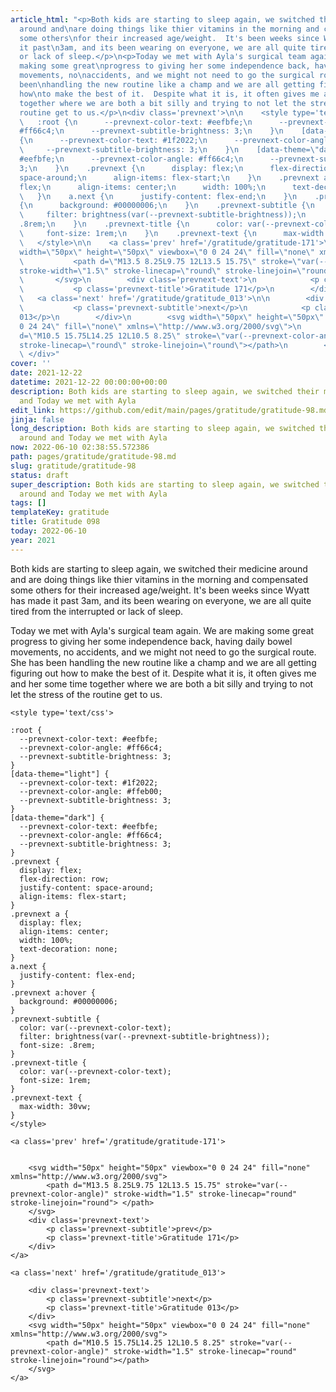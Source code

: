 ```yaml
---
article_html: "<p>Both kids are starting to sleep again, we switched their medicine
  around and\nare doing things like thier vitamins in the morning and compensated
  some others\nfor their increased age/weight.  It's been weeks since Wyatt has made
  it past\n3am, and its been wearing on everyone, we are all quite tired from the\ninterrupted
  or lack of sleep.</p>\n<p>Today we met with Ayla's surgical team again.  We are
  making some great\nprogress to giving her some independence back, having daily bowel
  movements, no\naccidents, and we might not need to go the surgical route.  She has
  been\nhandling the new routine like a champ and we are all getting figuring out
  how\nto make the best of it.  Despite what it is, it often gives me and her some\ntime
  together where we are both a bit silly and trying to not let the stress of\nthe
  routine get to us.</p>\n<div class='prevnext'>\n\n    <style type='text/css'>\n\n
  \   :root {\n      --prevnext-color-text: #eefbfe;\n      --prevnext-color-angle:
  #ff66c4;\n      --prevnext-subtitle-brightness: 3;\n    }\n    [data-theme=\"light\"]
  {\n      --prevnext-color-text: #1f2022;\n      --prevnext-color-angle: #ffeb00;\n
  \     --prevnext-subtitle-brightness: 3;\n    }\n    [data-theme=\"dark\"] {\n      --prevnext-color-text:
  #eefbfe;\n      --prevnext-color-angle: #ff66c4;\n      --prevnext-subtitle-brightness:
  3;\n    }\n    .prevnext {\n      display: flex;\n      flex-direction: row;\n      justify-content:
  space-around;\n      align-items: flex-start;\n    }\n    .prevnext a {\n      display:
  flex;\n      align-items: center;\n      width: 100%;\n      text-decoration: none;\n
  \   }\n    a.next {\n      justify-content: flex-end;\n    }\n    .prevnext a:hover
  {\n      background: #00000006;\n    }\n    .prevnext-subtitle {\n      color: var(--prevnext-color-text);\n
  \     filter: brightness(var(--prevnext-subtitle-brightness));\n      font-size:
  .8rem;\n    }\n    .prevnext-title {\n      color: var(--prevnext-color-text);\n
  \     font-size: 1rem;\n    }\n    .prevnext-text {\n      max-width: 30vw;\n    }\n
  \   </style>\n\n    <a class='prev' href='/gratitude/gratitude-171'>\n\n\n        <svg
  width=\"50px\" height=\"50px\" viewbox=\"0 0 24 24\" fill=\"none\" xmlns=\"http://www.w3.org/2000/svg\">\n
  \           <path d=\"M13.5 8.25L9.75 12L13.5 15.75\" stroke=\"var(--prevnext-color-angle)\"
  stroke-width=\"1.5\" stroke-linecap=\"round\" stroke-linejoin=\"round\"> </path>\n
  \       </svg>\n        <div class='prevnext-text'>\n            <p class='prevnext-subtitle'>prev</p>\n
  \           <p class='prevnext-title'>Gratitude 171</p>\n        </div>\n    </a>\n\n
  \   <a class='next' href='/gratitude/gratitude_013'>\n\n        <div class='prevnext-text'>\n
  \           <p class='prevnext-subtitle'>next</p>\n            <p class='prevnext-title'>Gratitude
  013</p>\n        </div>\n        <svg width=\"50px\" height=\"50px\" viewbox=\"0
  0 24 24\" fill=\"none\" xmlns=\"http://www.w3.org/2000/svg\">\n            <path
  d=\"M10.5 15.75L14.25 12L10.5 8.25\" stroke=\"var(--prevnext-color-angle)\" stroke-width=\"1.5\"
  stroke-linecap=\"round\" stroke-linejoin=\"round\"></path>\n        </svg>\n    </a>\n
  \ </div>"
cover: ''
date: 2021-12-22
datetime: 2021-12-22 00:00:00+00:00
description: Both kids are starting to sleep again, we switched their medicine around
  and Today we met with Ayla
edit_link: https://github.com/edit/main/pages/gratitude/gratitude-98.md
jinja: false
long_description: Both kids are starting to sleep again, we switched their medicine
  around and Today we met with Ayla
now: 2022-06-10 02:38:55.572386
path: pages/gratitude/gratitude-98.md
slug: gratitude/gratitude-98
status: draft
super_description: Both kids are starting to sleep again, we switched their medicine
  around and Today we met with Ayla
tags: []
templateKey: gratitude
title: Gratitude 098
today: 2022-06-10
year: 2021
---
```


Both kids are starting to sleep again, we switched their medicine around and
are doing things like thier vitamins in the morning and compensated some others
for their increased age/weight.  It's been weeks since Wyatt has made it past
3am, and its been wearing on everyone, we are all quite tired from the
interrupted or lack of sleep.

Today we met with Ayla's surgical team again.  We are making some great
progress to giving her some independence back, having daily bowel movements, no
accidents, and we might not need to go the surgical route.  She has been
handling the new routine like a champ and we are all getting figuring out how
to make the best of it.  Despite what it is, it often gives me and her some
time together where we are both a bit silly and trying to not let the stress of
the routine get to us.
<div class='prevnext'>

    <style type='text/css'>

    :root {
      --prevnext-color-text: #eefbfe;
      --prevnext-color-angle: #ff66c4;
      --prevnext-subtitle-brightness: 3;
    }
    [data-theme="light"] {
      --prevnext-color-text: #1f2022;
      --prevnext-color-angle: #ffeb00;
      --prevnext-subtitle-brightness: 3;
    }
    [data-theme="dark"] {
      --prevnext-color-text: #eefbfe;
      --prevnext-color-angle: #ff66c4;
      --prevnext-subtitle-brightness: 3;
    }
    .prevnext {
      display: flex;
      flex-direction: row;
      justify-content: space-around;
      align-items: flex-start;
    }
    .prevnext a {
      display: flex;
      align-items: center;
      width: 100%;
      text-decoration: none;
    }
    a.next {
      justify-content: flex-end;
    }
    .prevnext a:hover {
      background: #00000006;
    }
    .prevnext-subtitle {
      color: var(--prevnext-color-text);
      filter: brightness(var(--prevnext-subtitle-brightness));
      font-size: .8rem;
    }
    .prevnext-title {
      color: var(--prevnext-color-text);
      font-size: 1rem;
    }
    .prevnext-text {
      max-width: 30vw;
    }
    </style>
    
    <a class='prev' href='/gratitude/gratitude-171'>
    

        <svg width="50px" height="50px" viewbox="0 0 24 24" fill="none" xmlns="http://www.w3.org/2000/svg">
            <path d="M13.5 8.25L9.75 12L13.5 15.75" stroke="var(--prevnext-color-angle)" stroke-width="1.5" stroke-linecap="round" stroke-linejoin="round"> </path>
        </svg>
        <div class='prevnext-text'>
            <p class='prevnext-subtitle'>prev</p>
            <p class='prevnext-title'>Gratitude 171</p>
        </div>
    </a>
    
    <a class='next' href='/gratitude/gratitude_013'>
    
        <div class='prevnext-text'>
            <p class='prevnext-subtitle'>next</p>
            <p class='prevnext-title'>Gratitude 013</p>
        </div>
        <svg width="50px" height="50px" viewbox="0 0 24 24" fill="none" xmlns="http://www.w3.org/2000/svg">
            <path d="M10.5 15.75L14.25 12L10.5 8.25" stroke="var(--prevnext-color-angle)" stroke-width="1.5" stroke-linecap="round" stroke-linejoin="round"></path>
        </svg>
    </a>
  </div>